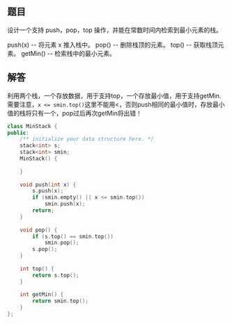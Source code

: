 ## 题目
设计一个支持 push，pop，top 操作，并能在常数时间内检索到最小元素的栈。

push(x) -- 将元素 x 推入栈中。
pop() -- 删除栈顶的元素。
top() -- 获取栈顶元素。
getMin() -- 检索栈中的最小元素。

## 解答
利用两个栈，一个存放数据，用于支持top，一个存放最小值，用于支持getMin.
需要注意，`x <= smin.top()`这里不能用<，否则push相同的最小值时，存放最小值的栈将只有一个，pop过后再次getMin将出错！

```cpp
class MinStack {
public:
    /** initialize your data structure here. */
    stack<int> s;
    stack<int> smin;
    MinStack() {
        
    }
    
    void push(int x) {
        s.push(x);
        if (smin.empty() || x <= smin.top())
            smin.push(x);
        return;
    }
    
    void pop() {
        if (s.top() == smin.top())
            smin.pop();
        s.pop();
    }
    
    int top() {
        return s.top();
    }
    
    int getMin() {
        return smin.top();
    }
};
```